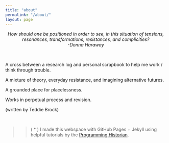 ```yaml
---
title: "about"
permalink: "/about/"
layout: page
---
```


*<center>How should one be positioned in order to see, in this situation of tensions, resonances, transformations, resistances, and complicities?
<br>-Donna Haraway</center>*

&nbsp;

A cross between a research log and personal scrapbook to help me work / think through trouble.

A mixture of theory, everyday resistance, and imagining alternative futures.

A grounded place for placelessness.

Works in perpetual process and revision.

(written by Teddie Brock)

&nbsp;


>>( * ) I made this webspace with GitHub Pages + Jekyll using
helpful tutorials by the [Programming Historian](https://programminghistorian.org/).
